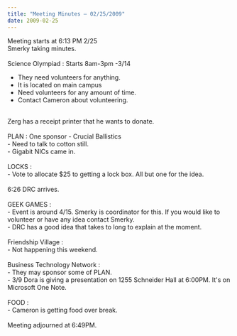 ```yaml
---
title: "Meeting Minutes – 02/25/2009"
date: 2009-02-25
---
```

Meeting starts at 6:13 PM 2/25 <br />
Smerky taking minutes. <br />
 <br />
Science Olympiad : Starts 8am-3pm -3/14 <br />
- They need volunteers for anything. <br />
- It is located on main campus <br />
- Need volunteers for any amount of time. <br />
- Contact Cameron about volunteering. <br />
 <br />
Zerg has a receipt printer that he wants to donate. <br />
 <br />
PLAN : One sponsor - Crucial Ballistics <br />
- Need to talk to cotton still. <br />
- Gigabit NICs came in. <br />
 <br />
LOCKS : <br />
- Vote to allocate $25 to getting a lock box. All but one for the idea. <br />
 <br />
6:26 DRC arrives. <br />
 <br />
GEEK GAMES : <br />
- Event is around 4/15. Smerky is coordinator for this. If you would like to volunteer or have any idea contact Smerky. <br />
- DRC has a good idea that takes to long to explain at the moment. <br />
 <br />
Friendship Village : <br />
- Not happening this weekend. <br />
 <br />
Business Technology Network : <br />
- They may sponsor some of PLAN. <br />
- 3/9 Dora is giving a presentation on 1255 Schneider Hall at 6:00PM. It's on Microsoft One Note. <br />
 <br />
FOOD : <br />
- Cameron is getting food over break. <br />
 <br />
Meeting adjourned at 6:49PM.